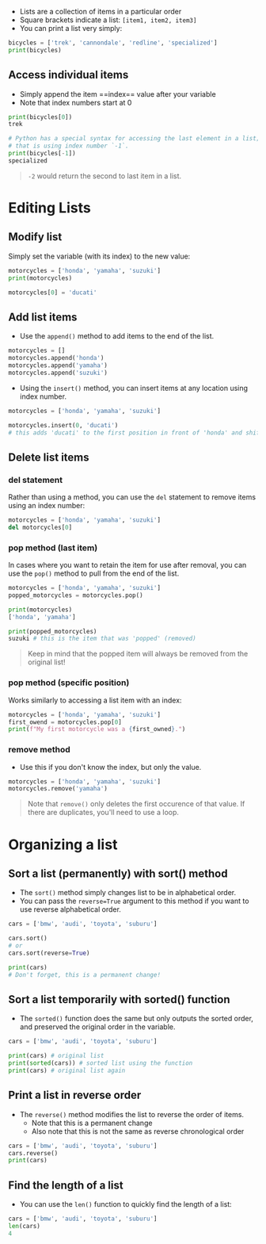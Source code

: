 - Lists are a collection of items in a particular order
- Square brackets indicate a list: `[item1, item2, item3]`
- You can print a list very simply:
```py
bicycles = ['trek', 'cannondale', 'redline', 'specialized']
print(bicycles)
```

## Access individual items
- Simply append the item ==index== value after your variable
- Note that index numbers start at 0
```py
print(bicycles[0])
trek
```


```py
# Python has a special syntax for accessing the last element in a list;
# that is using index number `-1`.
print(bicycles[-1])
specialized
```

> `-2` would return the second to last item in a list.



# Editing Lists
## Modify list
Simply set the variable (with its index) to the new value:
```py
motorcycles = ['honda', 'yamaha', 'suzuki']
print(motorcycles)

motorcycles[0] = 'ducati'
```

## Add list items

- Use the `append()` method to add items to the end of the list.
```py
motorcycles = []
motorcycles.append('honda')
motorcycles.append('yamaha')
motorcycles.append('suzuki')
```

- Using the `insert()` method, you can insert items at any location using index number. 
```py
motorcycles = ['honda', 'yamaha', 'suzuki']

motorcycles.insert(0, 'ducati')
# this adds 'ducati' to the first position in front of 'honda' and shifts everything right.
```

## Delete list items
### del statement
Rather than using a method, you can use the `del` statement to remove items using an index number:
```py
motorcycles = ['honda', 'yamaha', 'suzuki']
del motorcycles[0]
```

### pop method (last item)
In cases where you want to retain the item for use after removal, you can use the `pop()` method to pull from the end of the list.
```py
motorcycles = ['honda', 'yamaha', 'suzuki']
popped_motorcycles = motorcycles.pop()

print(motorcycles)
['honda', 'yamaha']

print(popped_motorcycles)
suzuki # this is the item that was 'popped' (removed)
```

> Keep in mind that the popped item will always be removed from the original list!

### pop method (specific position)
Works similarly to accessing a list item with an index:
```py
motorcycles = ['honda', 'yamaha', 'suzuki']
first_owend = motorcycles.pop[0]
print(f"My first motorcycle was a {first_owned}.")
```

### remove method
- Use this if you don't know the index, but only the value.
```py
motorcycles = ['honda', 'yamaha', 'suzuki']
motorcycles.remove('yamaha')
```

> Note that `remove()` only deletes the first occurence of that value. If there are duplicates, you'll need to use a loop.


# Organizing a list
## Sort a list (permanently) with sort() method
- The `sort()` method simply changes list to be in alphabetical order.
- You can pass the `reverse=True` argument to this method if you want to use reverse alphabetical order.
```py
cars = ['bmw', 'audi', 'toyota', 'suburu']

cars.sort()
# or
cars.sort(reverse=True)

print(cars)
# Don't forget, this is a permanent change!
```

## Sort a list temporarily with sorted() function
- The `sorted()` function does the same but only outputs the sorted order, and preserved the original order in the variable.
```py
cars = ['bmw', 'audi', 'toyota', 'suburu']

print(cars) # original list
print(sorted(cars)) # sorted list using the function
print(cars) # original list again
```

## Print a list in reverse order
- The `reverse()` method modifies the list to reverse the order of items.
	- Note that this is a permanent change
	- Also note that this is not the same as reverse chronological order
```py
cars = ['bmw', 'audi', 'toyota', 'suburu']
cars.reverse()
print(cars)
```

## Find the length of a list
- You can use the `len()` function to quickly find the length of a list:
```py
cars = ['bmw', 'audi', 'toyota', 'suburu']
len(cars)
4
```
